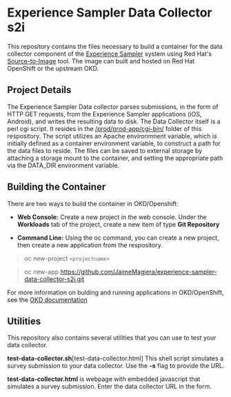 # Experience Sampler Data Collector s2i

This repository contains the files necessary to build a container for the data collector component of the [Experience Sampler](http://www.experiencesampler.com) system using Red Hat's [Source-to-Image](https://github.com/openshift/source-to-image) tool. The image can built and hosted on Red Hat OpenShift or the upstream OKD. 

## Project Details ##
The Experience Sampler Data collector parses submissions, in the form of HTTP GET requests, from the Experience Sampler applications (iOS, Android), and writes the resulting data to disk. The Data Collector itself is a perl cgi script. It resides in the [/prod/prod-app/cgi-bin/](https://github.com/JaimeMagiera/experience-sampler-data-collector-s2i/tree/main/prod/prod-app/cgi-bin) folder of this respository. The script utilizes an Apache environmnent variable, which is initially defined as a container environment variable, to construct a path for the data files to reside. The files can be saved to external storage by attaching a storage mount to the container, and setting the appropriate path via the DATA_DIR environment variable.   


## Building the Container ##
There are two ways to build the container in OKD/Openshift:

* **Web Console:** Create a new project in the web console. Under the **Workloads** tab of the project, create a new item of type **Git Repository**  

* **Command Line:** Using the oc command, you can create a new project, then create a new application from the respository.
> oc new-project `<projectname>`

> oc new-app https://github.com/JaimeMagiera/experience-sampler-data-collector-s2i.git
 
For more information on bulding and running applications in OKD/OpenShift, see the [OKD documentation](https://docs.okd.io/latest/applications/application_life_cycle_management/creating-applications-using-cli.html)

## Utilities ##
This repository also contains several utilities that you can use to test your data collector.  

**test-data-collector.sh**[test-data-collector.html] This shell script simulates a survey submission to your data collector. Use the **-s** flag to provide the URL.

**test-data-collector.html** is  webpage with embedded javascript that simulates a survey submission. Enter the data collector URL in the form.

